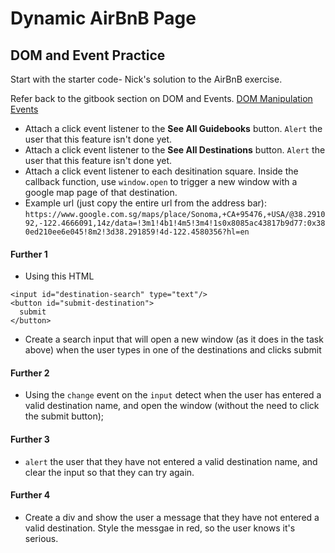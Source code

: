 # Dynamic AirBnB Page

## DOM and Event Practice

Start with the starter code- Nick's solution to the AirBnB exercise.

Refer back to the gitbook section on DOM and Events.
[DOM Manipulation](https://wdi-sg.github.io/gitbook-2018/02-js/js-dom-events/readme.html)
[Events](https://wdi-sg.github.io/gitbook-2018/02-js/js-dom-events/readme.html#events)

- Attach a click event listener to the **See All Guidebooks** button. `Alert` the user that this feature isn't done yet.
- Attach a click event listener to the **See All Destinations** button. `Alert` the user that this feature isn't done yet.
- Attach a click event listener to each desitination square. Inside the callback function, use `window.open` to trigger a new window with a google map page of that destination.
- Example url (just copy the entire url from the address bar): `https://www.google.com.sg/maps/place/Sonoma,+CA+95476,+USA/@38.291092,-122.4666091,14z/data=!3m1!4b1!4m5!3m4!1s0x8085ac43817b9d77:0x380ed210ee6e045!8m2!3d38.291859!4d-122.4580356?hl=en`

#### Further 1
- Using this HTML
```
<input id="destination-search" type="text"/>
<button id="submit-destination">
  submit
</button>
```
- Create a search input that will open a new window (as it does in the task above) when the user types in one of the destinations and clicks submit
#### Further 2
- Using the `change` event on the `input` detect when the user has entered a valid destination name, and open the window (without the need to click the submit button);
#### Further 3
- `alert` the user that they have not entered a valid destination name, and clear the input so that they can try again.
#### Further 4
- Create a div and show the user a message that they have not entered a valid destination. Style the messgae in red, so the user knows it's serious.
